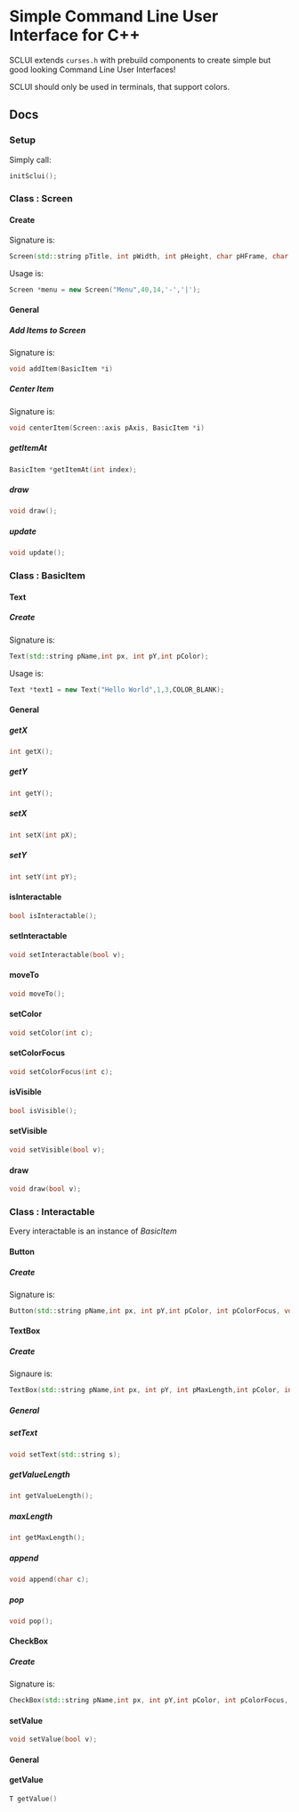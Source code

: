 # Simple Command Line User Interface for C++

SCLUI extends ```curses.h``` with prebuild components to create simple but good looking Command Line User Interfaces!

SCLUI should only be used in terminals, that support colors.

## Docs

### Setup
Simply call:
```C++
initSclui();
```

### Class : Screen

#### Create

Signature is:
```C++
Screen(std::string pTitle, int pWidth, int pHeight, char pHFrame, char pVFrame);
```

Usage is:
```C++
Screen *menu = new Screen("Menu",40,14,'-','|');
```
#### General
##### Add Items to Screen

Signature is:
```C++
void addItem(BasicItem *i)
```

##### Center Item
Signature is:
```C++
void centerItem(Screen::axis pAxis, BasicItem *i)
```
##### getItemAt
```C++
BasicItem *getItemAt(int index);
```

##### draw
```C++
void draw();
```

##### update
```C++
void update();
```

### Class : BasicItem
#### Text
##### Create
Signature is:
```C++
Text(std::string pName,int px, int pY,int pColor);
```

Usage is:
```C++
Text *text1 = new Text("Hello World",1,3,COLOR_BLANK);
```

#### General

##### getX

```C++
int getX();
```

##### getY
```C++
int getY();
```

##### setX
```C++
int setX(int pX);
```

##### setY
```C++
int setY(int pY);
```
#### isInteractable
```C++
bool isInteractable();
```

#### setInteractable
```C++
void setInteractable(bool v);
```

#### moveTo
```C++
void moveTo();
```

#### setColor
```C++
void setColor(int c);
```

#### setColorFocus
```C++
void setColorFocus(int c);
```

#### isVisible
```C++
bool isVisible();
```

#### setVisible
```C++
void setVisible(bool v);
```

#### draw
```C++
void draw(bool v);
```

### Class : Interactable
Every interactable is an instance of *BasicItem*
#### Button
##### Create
Signature is:
```C++
Button(std::string pName,int px, int pY,int pColor, int pColorFocus, void(*actionEvent)());
```

#### TextBox
##### Create
Signaure is:
```C++
TextBox(std::string pName,int px, int pY, int pMaxLength,int pColor, int pColorFocus, bool(*pFilter)(int));
```
##### General

##### setText
```C++
void setText(std::string s);
```

##### getValueLength
```C++
int getValueLength();
```

##### maxLength
```C++
int getMaxLength();
```

##### append
```C++
void append(char c);
```

##### pop
```C++
void pop();
```

#### CheckBox
##### Create
Signature is:
```C++
CheckBox(std::string pName,int px, int pY,int pColor, int pColorFocus, bool defaultValue);
```
#### setValue
```C++
void setValue(bool v);
```

#### General

#### getValue
```C++
T getValue()
```




